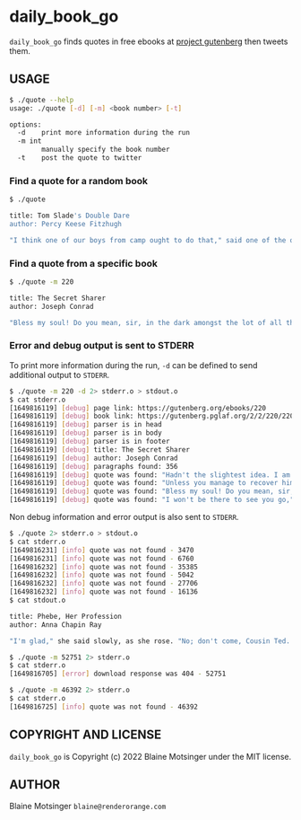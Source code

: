 # daily_book_go

`daily_book_go` finds quotes in free ebooks at [project gutenberg](https://www.gutenberg.org) then tweets them.

## USAGE

```bash
$ ./quote --help
usage: ./quote [-d] [-m] <book number> [-t]

options:
  -d	print more information during the run
  -m int
    	manually specify the book number
  -t	post the quote to twitter
```

### Find a quote for a random book

```bash
$ ./quote

title: Tom Slade's Double Dare
author: Percy Keese Fitzhugh

"I think one of our boys from camp ought to do that," said one of the other scoutmasters. "How about you, Roy?"  https://gutenberg.org/ebooks/19590
```

### Find a quote from a specific book

```bash
$ ./quote -m 220

title: The Secret Sharer
author: Joseph Conrad

"Bless my soul! Do you mean, sir, in the dark amongst the lot of all them islands and reefs and shoals?"  https://gutenberg.org/ebooks/220
```

### Error and debug output is sent to STDERR

To print more information during the run, `-d` can be defined to send additional output to `STDERR`.

```bash
$ ./quote -m 220 -d 2> stderr.o > stdout.o
$ cat stderr.o
[1649816119] [debug] page link: https://gutenberg.org/ebooks/220
[1649816119] [debug] book link: https://gutenberg.pglaf.org/2/2/220/220.txt
[1649816119] [debug] parser is in head
[1649816119] [debug] parser is in body
[1649816119] [debug] parser is in footer
[1649816119] [debug] title: The Secret Sharer
[1649816119] [debug] author: Joseph Conrad
[1649816119] [debug] paragraphs found: 356
[1649816119] [debug] quote was found: "Hadn't the slightest idea. I am the mate of her--" He paused and corrected himself. "I should say I _was_." 
[1649816119] [debug] quote was found: "Unless you manage to recover him before tomorrow," I assented, dispassionately.... "I mean, alive." 
[1649816119] [debug] quote was found: "Bless my soul! Do you mean, sir, in the dark amongst the lot of all them islands and reefs and shoals?" 
[1649816119] [debug] quote was found: "I won't be there to see you go," I began with an effort. "The rest ... I only hope I have understood, too." 
```

Non debug information and error output is also sent to `STDERR`.

```bash
$ ./quote 2> stderr.o > stdout.o
$ cat stderr.o
[1649816231] [info] quote was not found - 3470
[1649816231] [info] quote was not found - 6760
[1649816232] [info] quote was not found - 35385
[1649816232] [info] quote was not found - 5042
[1649816232] [info] quote was not found - 27706
[1649816232] [info] quote was not found - 16136
$ cat stdout.o

title: Phebe, Her Profession
author: Anna Chapin Ray

"I'm glad," she said slowly, as she rose. "No; don't come, Cousin Ted. I want to think it over."  https://gutenberg.org/ebooks/12584
```

```bash
$ ./quote -m 52751 2> stderr.o
$ cat stderr.o
[1649816705] [error] download response was 404 - 52751
```

```bash
$ ./quote -m 46392 2> stderr.o
$ cat stderr.o
[1649816725] [info] quote was not found - 46392
```

## COPYRIGHT AND LICENSE

`daily_book_go` is Copyright (c) 2022 Blaine Motsinger under the MIT license.

## AUTHOR

Blaine Motsinger `blaine@renderorange.com`
